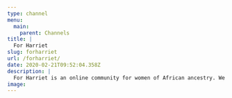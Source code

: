 ```yaml
---
type: channel
menu:
  main:
    parent: Channels
title: |
  For Harriet
slug: forharriet
url: /forharriet/
date: 2020-02-21T09:52:04.358Z
description: |
  For Harriet is an online community for women of African ancestry. We encourage women, through storytelling an journalism, to engage in candid, revelatory dialogue about the beauty and complexity of Black womanhood. We aspire to educate, inspire, and entertain.
image: 
---
```

